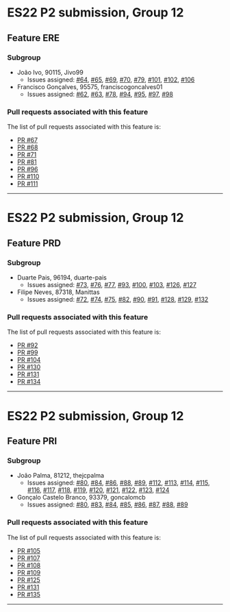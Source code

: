 # ES22 P2 submission, Group 12

## Feature ERE

### Subgroup
 - João Ivo, 90115, Jivo99
   + Issues assigned: [#64](https://github.com/tecnico-softeng-2022/es22-12/issues/64), [#65](https://github.com/tecnico-softeng-2022/es22-12/issues/65), [#69](https://github.com/tecnico-softeng-2022/es22-12/issues/69), [#70](https://github.com/tecnico-softeng-2022/es22-12/issues/70), [#79](https://github.com/tecnico-softeng-2022/es22-12/issues/79), [#101](https://github.com/tecnico-softeng-2022/es22-12/issues/101), [#102](https://github.com/tecnico-softeng-2022/es22-12/issues/102), [#106](https://github.com/tecnico-softeng-2022/es22-12/issues/106)
 - Francisco Gonçalves, 95575, franciscogoncalves01
   + Issues assigned: [#62](https://github.com/tecnico-softeng-2022/es22-12/issues/62), [#63](https://github.com/tecnico-softeng-2022/es22-12/issues/63), [#78](https://github.com/tecnico-softeng-2022/es22-12/issues/78), [#94](https://github.com/tecnico-softeng-2022/es22-12/issues/94), [#95](https://github.com/tecnico-softeng-2022/es22-12/issues/95), [#97](https://github.com/tecnico-softeng-2022/es22-12/issues/97), [#98](https://github.com/tecnico-softeng-2022/es22-12/issues/98)
 
### Pull requests associated with this feature

The list of pull requests associated with this feature is:

 - [PR #67](https://github.com/tecnico-softeng-2022/es22-12/pull/67)
 - [PR #68](https://github.com/tecnico-softeng-2022/es22-12/pull/68)
 - [PR #71](https://github.com/tecnico-softeng-2022/es22-12/pull/71)
 - [PR #81](https://github.com/tecnico-softeng-2022/es22-12/pull/81)
 - [PR #96](https://github.com/tecnico-softeng-2022/es22-12/pull/96)
 - [PR #110](https://github.com/tecnico-softeng-2022/es22-12/pull/110)
 - [PR #111](https://github.com/tecnico-softeng-2022/es22-12/pull/111)

---

# ES22 P2 submission, Group 12

## Feature PRD

### Subgroup
 - Duarte Pais, 96194, duarte-pais
   + Issues assigned: [#73](https://github.com/tecnico-softeng-2022/es22-12/issues/73), [#76](https://github.com/tecnico-softeng-2022/es22-12/issues/76), [#77](https://github.com/tecnico-softeng-2022/es22-12/issues/77), [#93](https://github.com/tecnico-softeng-2022/es22-12/issues/93), [#100](https://github.com/tecnico-softeng-2022/es22-12/issues/100), [#103](https://github.com/tecnico-softeng-2022/es22-12/issues/103), [#126](https://github.com/tecnico-softeng-2022/es22-12/issues/126), [#127](https://github.com/tecnico-softeng-2022/es22-12/issues/127)
 - Filipe Neves, 87318, Manittas
   + Issues assigned: [#72](https://github.com/tecnico-softeng-2022/es22-12/issues/72), [#74](https://github.com/tecnico-softeng-2022/es22-12/issues/74), [#75](https://github.com/tecnico-softeng-2022/es22-12/issues/75), [#82](https://github.com/tecnico-softeng-2022/es22-12/issues/82), [#90](https://github.com/tecnico-softeng-2022/es22-12/issues/90), [#91](https://github.com/tecnico-softeng-2022/es22-12/issues/91), [#128](https://github.com/tecnico-softeng-2022/es22-12/issues/128), [#129](https://github.com/tecnico-softeng-2022/es22-12/issues/129), [#132](https://github.com/tecnico-softeng-2022/es22-12/issues/132)
 
### Pull requests associated with this feature

The list of pull requests associated with this feature is:

 - [PR #92](https://github.com/tecnico-softeng-2022/es22-12/pull/92)
 - [PR #99](https://github.com/tecnico-softeng-2022/es22-12/pull/99)
 - [PR #104](https://github.com/tecnico-softeng-2022/es22-12/pull/104)
 - [PR #130](https://github.com/tecnico-softeng-2022/es22-12/pull/130)
 - [PR #131](https://github.com/tecnico-softeng-2022/es22-12/pull/131)
 - [PR #134](https://github.com/tecnico-softeng-2022/es22-12/pull/134)

---

# ES22 P2 submission, Group 12

## Feature PRI

### Subgroup
 - João Palma, 81212, thejcpalma
   + Issues assigned: [#80](https://github.com/tecnico-softeng-2022/es22-12/issues/80), [#84](https://github.com/tecnico-softeng-2022/es22-12/issues/84), [#86](https://github.com/tecnico-softeng-2022/es22-12/issues/86), [#88](https://github.com/tecnico-softeng-2022/es22-12/issues/88), [#89](https://github.com/tecnico-softeng-2022/es22-12/issues/89), [#112](https://github.com/tecnico-softeng-2022/es22-12/issues/112), [#113](https://github.com/tecnico-softeng-2022/es22-12/issues/113), [#114](https://github.com/tecnico-softeng-2022/es22-12/issues/114), [#115](https://github.com/tecnico-softeng-2022/es22-12/issues/115), [#116](https://github.com/tecnico-softeng-2022/es22-12/issues/116), [#117](https://github.com/tecnico-softeng-2022/es22-12/issues/117), [#118](https://github.com/tecnico-softeng-2022/es22-12/issues/118), [#119](https://github.com/tecnico-softeng-2022/es22-12/issues/119), [#120](https://github.com/tecnico-softeng-2022/es22-12/issues/120), [#121](https://github.com/tecnico-softeng-2022/es22-12/issues/121), [#122](https://github.com/tecnico-softeng-2022/es22-12/issues/122), [#123](https://github.com/tecnico-softeng-2022/es22-12/issues/123), [#124](https://github.com/tecnico-softeng-2022/es22-12/issues/124)
 - Gonçalo Castelo Branco, 93379, goncalomcb
   + Issues assigned: [#80](https://github.com/tecnico-softeng-2022/es22-12/issues/80), [#83](https://github.com/tecnico-softeng-2022/es22-12/issues/83), [#84](https://github.com/tecnico-softeng-2022/es22-12/issues/84), [#85](https://github.com/tecnico-softeng-2022/es22-12/issues/85), [#86](https://github.com/tecnico-softeng-2022/es22-12/issues/86), [#87](https://github.com/tecnico-softeng-2022/es22-12/issues/87), [#88](https://github.com/tecnico-softeng-2022/es22-12/issues/88), [#89](https://github.com/tecnico-softeng-2022/es22-12/issues/89)
 
### Pull requests associated with this feature

The list of pull requests associated with this feature is:

 - [PR #105](https://github.com/tecnico-softeng-2022/es22-12/pull/105)
 - [PR #107](https://github.com/tecnico-softeng-2022/es22-12/pull/107)
 - [PR #108](https://github.com/tecnico-softeng-2022/es22-12/pull/108)
 - [PR #109](https://github.com/tecnico-softeng-2022/es22-12/pull/109)
 - [PR #125](https://github.com/tecnico-softeng-2022/es22-12/pull/125)
 - [PR #131](https://github.com/tecnico-softeng-2022/es22-12/pull/131)
 - [PR #135](https://github.com/tecnico-softeng-2022/es22-12/pull/135)

---

